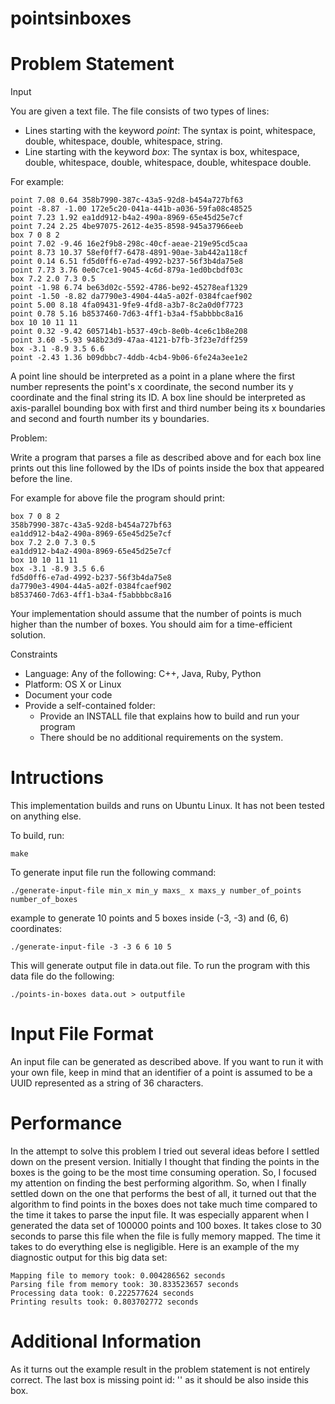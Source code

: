 pointsinboxes
=============

Problem Statement
=================

Input

You are given a text file. The file consists of two types of lines:

* Lines starting with the keyword _point_: The syntax is point, whitespace, double, whitespace, double, whitespace, string.
* Line starting with the keyword _box_: The syntax is box, whitespace, double, whitespace, double, whitespace, double, whitespace double.

For example:

```
point 7.08 0.64 358b7990-387c-43a5-92d8-b454a727bf63
point -8.87 -1.00 172e5c20-041a-441b-a036-59fa08c48525
point 7.23 1.92 ea1dd912-b4a2-490a-8969-65e45d25e7cf
point 7.24 2.25 4be97075-2612-4e35-8598-945a37966eeb
box 7 0 8 2
point 7.02 -9.46 16e2f9b8-298c-40cf-aeae-219e95cd5caa
point 8.73 10.37 58ef0ff7-6478-4891-90ae-3ab442a118cf
point 0.14 6.51 fd5d0ff6-e7ad-4992-b237-56f3b4da75e8
point 7.73 3.76 0e0c7ce1-9045-4c6d-879a-1ed0bcbdf03c
box 7.2 2.0 7.3 0.5
point -1.98 6.74 be63d02c-5592-4786-be92-45278eaf1329
point -1.50 -8.82 da7790e3-4904-44a5-a02f-0384fcaef902
point 5.00 8.18 4fa09431-9fe9-4fd8-a3b7-8c2a0d0f7723
point 0.78 5.16 b8537460-7d63-4ff1-b3a4-f5abbbbc8a16
box 10 10 11 11
point 0.32 -9.42 605714b1-b537-49cb-8e0b-4ce6c1b8e208
point 3.60 -5.93 948b23d9-47aa-4121-b7fb-3f23e7dff259
box -3.1 -8.9 3.5 6.6
point -2.43 1.36 b09dbbc7-4ddb-4cb4-9b06-6fe24a3ee1e2
```

A point line should be interpreted as a point in a plane where the
first number represents the point's x coordinate, the second number
its y coordinate and the final string its ID. A box line should be interpreted
as axis-parallel bounding box with first and third number being
its x boundaries and second and fourth number its y boundaries.

Problem:

Write a program that parses a file as described above and for
each box line prints out this line followed by the IDs of points inside the box
that appeared before the line.

For example for above file the program should print:

```
box 7 0 8 2
358b7990-387c-43a5-92d8-b454a727bf63
ea1dd912-b4a2-490a-8969-65e45d25e7cf
box 7.2 2.0 7.3 0.5
ea1dd912-b4a2-490a-8969-65e45d25e7cf
box 10 10 11 11
box -3.1 -8.9 3.5 6.6
fd5d0ff6-e7ad-4992-b237-56f3b4da75e8
da7790e3-4904-44a5-a02f-0384fcaef902
b8537460-7d63-4ff1-b3a4-f5abbbbc8a16
```

Your implementation should assume that the number of points is much
higher than the number of boxes. You should aim for a time-efficient
solution.

Constraints

* Language: Any of the following: C++, Java, Ruby, Python
* Platform: OS X or Linux
* Document your code
* Provide a self-contained folder:
    * Provide an INSTALL file that explains how to build and run your program
    * There should be no additional requirements on the system.

Intructions
===========

This implementation builds and runs on Ubuntu Linux. It has not been tested on anything else.

To build, run:

    make

To generate input file run the following command:

    ./generate-input-file min_x min_y maxs_ x maxs_y number_of_points number_of_boxes

example to generate 10 points and 5 boxes inside (-3, -3) and (6, 6) coordinates:

    ./generate-input-file -3 -3 6 6 10 5

This will generate output file in data.out file. To run the program with this data file do the following:

    ./points-in-boxes data.out > outputfile

Input File Format
=================

An input file can be generated as described above. If you want to run it with your own file,
keep in mind that an identifier of a point is assumed to be a UUID represented as a string of 36 characters.

Performance
===========

In the attempt to solve this problem I tried out several ideas before I settled down on the present version.
Initially I thought that finding the points in the boxes is the going to be the most time consuming operation.
So, I focused my attention on finding the best performing algorithm. So, when I finally settled down on the one
that performs the best of all, it turned out that the algorithm to find points in the boxes does not take much time
compared to the time it takes to parse the input file. It was especially apparent when I generated the data set of
100000 points and 100 boxes. It takes close to 30 seconds to parse this file when the file is fully memory mapped.
The time it takes to do everything else is negligible. Here is an example of the my diagnostic output for this big
data set:

```
Mapping file to memory took: 0.004286562 seconds
Parsing file from memory took: 30.833523657 seconds
Processing data took: 0.222577624 seconds
Printing results took: 0.803702772 seconds
```

Additional Information
======================

As it turns out the example result in the problem statement is not entirely correct. The last box is missing point id:
'<b09dbbc7-4ddb-4cb4-9b06-6fe24a3ee1e2>' as it should be also inside this box.
